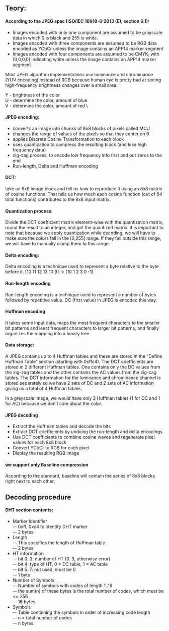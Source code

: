 ## Teory:

#### According to the JPEG spec (ISO/IEC 10918-6:2013 (E), section 6.1):

- Images encoded with only one component are assumed to be grayscale data in which 0 is black and 255 is white.
- Images encoded with three components are assumed to be RGB data encoded as YCbCr unless the image contains an
APP14 marker segment 
- Images encoded with four components are assumed to be CMYK, with (0,0,0,0) indicating white unless the image 
contains an APP14 marker segment 

Most JPEG algorithm implementations use luminance and chrominance (YUV encoding) instead of RGB because human eye is pretty bad at seeing high-frequency brightness changes over a small area.

Y - brightness of the color \
U - determine the color, amount of blue \
V - determine the color, amount of red \

#### JPEG encoding:
- converts an image into chunks of 8x8 blocks of pixels called MCU
- changes the range of values of the pixels so that they center on 0
- applies Discrete Cosine Transformation to each block
- uses quantization to compress the resulting block (and lose high frequency  data)
- zig-zag process, to encode low frequency info first and put zeros to the end
- Run-length, Delta and Huffman encoding

#### DCT:
take an 8x8 image block and tell us how to reproduce it using an 8x8 matrix of cosine functions. That tells us how much each cosine function (out of 64 total functions) contributes to the 8x8 input matrix.

#### Quantization process:
Divide the DCT coefficient matrix element-wise with the quantization matrix, round the result to an integer, and get the quantized matrix. It is important to note that because we apply quantization while decoding, we will have to make sure the colors fall in the [0,255] range. If they fall outside this range, we will have to manually clamp them to this range.

#### Delta encoding:
Delta encoding is a technique used to represent a byte relative to the byte before it.
 [10 11 12 13 10 9] -> [10 1  2  3  0 -1]

#### Run-length encoding
Run-length encoding is a technique used to represent a number of bytes followed by repetitive value. DC (first value) in JPEG is encoded this way.

#### Huffman encoding
 It takes some input data, maps the most frequent characters to the smaller bit patterns and least frequent characters to larger bit patterns, and finally organizes the mapping into a binary tree

#### Data storage:
A JPEG contains up to 4 Huffman tables and these are stored in the “Define Huffman Table” section (starting with 0xffc4). The DCT coefficients are stored in 2 different Huffman tables. One contains only the DC values from the zig-zag tables and the other contains the AC values from the zig-zag tables. The DCT information for the luminance and chrominance channel is stored separately so we have 2 sets of DC and 2 sets of AC information giving us a total of 4 Huffman tables.

In a greyscale image, we would have only 2 Huffman tables (1 for DC and 1 for AC) because we don’t care about the color.

#### JPEG decoding
- Extract the Huffman tables and decode the bits
- Extract DCT coefficients by undoing the run-length and delta encodings
- Use DCT coefficients to combine cosine waves and regenerate pixel values for each 8x8 block
- Convert YCbCr to RGB for each pixel
- Display the resulting RGB image

#### we support only Baseline compression
According to the standard, baseline will contain the series of 8x8 blocks right next to each other.


## Decoding procedure

#### DHT section contents:
- Marker Identifier \
-- 0xff, 0xc4 to identify DHT marker \
-- 2 bytes 
- Length \
-- This specifies the length of Huffman table \
-- 2 bytes
- HT information \
-- bit 0..3: number of HT (0..3, otherwise error) \
-- bit 4: type of HT, 0 = DC table, 1 = AC table \
-- bit 5..7: not used, must be 0 \
-- 1 byte
- Number of Symbols \
-- Number of symbols with codes of length 1..16 \
-- the sum(n) of these bytes is the total number of codes, which must be <= 256 \
-- 16 bytes
- Symbols \
-- Table containing the symbols in order of increasing code length \
-- n = total number of codes \
-- n bytes 



